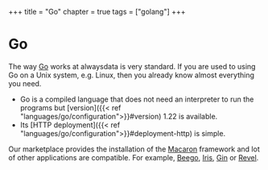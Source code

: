 +++
title = "Go"
chapter = true
tags = ["golang"]
+++

# Go

The way [Go](https://golang.org/) works at alwaysdata is very standard. If you are used to using Go on a Unix system, e.g. Linux, then you already know almost everything you need.

- Go is a compiled language that does not need an interpreter to run the programs but [version]({{< ref "languages/go/configuration">}}#version) 1.22 is available.
- Its [HTTP deployment]({{< ref "languages/go/configuration">}}#deployment-http) is simple.

Our marketplace provides the installation of the [Macaron](https://go-macaron.com/) framework and lot of other applications are compatible. For example, [Beego](https://beego.vip/), [Iris](https://iris-go.com/), [Gin](https://gin-gonic.com/) or [Revel](https://revel.github.io/).
